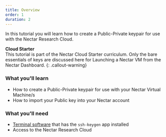 ```yaml
---
title: Overview
order: 1
duration: 2
---
```


In this tutorial you will learn how to create a Public-Private keypair for use with the Nectar Research Cloud.

**Cloud Starter**<br/>
This tutorial is part of the Nectar Cloud Starter curriculum. Only the bare essentials of keys are discussed here for Launching a Nectar VM from the Nectar Dashboard.
{: .callout-warning}

### What you'll learn

- How to create a Public-Private keypair for use with your Nectar Virtual Machine/s
- How to import your Public key into your Nectar account

### What you'll need

- [Terminal software](https://support.ehelp.edu.au/support/solutions/articles/6000223964-terminal-software) that has the `ssh-keygen` app installed
- Access to the Nectar Research Cloud